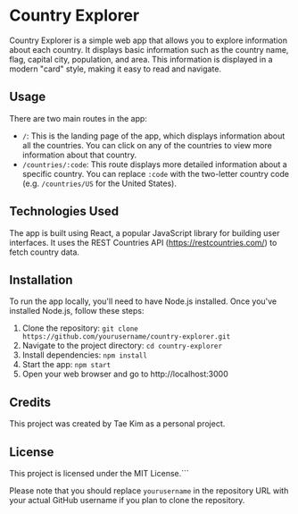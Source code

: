 # Country Explorer

Country Explorer is a simple web app that allows you to explore information about each country. It displays basic information such as the country name, flag, capital city, population, and area. This information is displayed in a modern "card" style, making it easy to read and navigate.

## Usage

There are two main routes in the app:

- `/`: This is the landing page of the app, which displays information about all the countries. You can click on any of the countries to view more information about that country.
- `/countries/:code`: This route displays more detailed information about a specific country. You can replace `:code` with the two-letter country code (e.g. `/countries/US` for the United States).

## Technologies Used

The app is built using React, a popular JavaScript library for building user interfaces. It uses the REST Countries API (https://restcountries.com/) to fetch country data.

## Installation

To run the app locally, you'll need to have Node.js installed. Once you've installed Node.js, follow these steps:

1. Clone the repository: `git clone https://github.com/yourusername/country-explorer.git`
2. Navigate to the project directory: `cd country-explorer`
3. Install dependencies: `npm install`
4. Start the app: `npm start`
5. Open your web browser and go to http://localhost:3000

## Credits

This project was created by Tae Kim as a personal project.

## License

This project is licensed under the MIT License.```

Please note that you should replace `yourusername` in the repository URL with your actual GitHub username if you plan to clone the repository.
